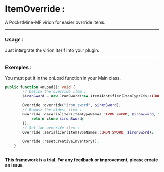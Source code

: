 # ItemOverride :
A PocketMine-MP virion for easier override items.

---

### Usage :
Just intergrate the virion itself into your plugin.

---

### Exemples :
You must put it in the onLoad function in your Main class.
```php
public function onLoad(): void {
        // Define the override item :
        $ironSword = new IronSword(new ItemIdentifier(ItemTypeIds::IRON_SWORD), "Iron sword");
        
        Override::override("iron_sword", $ironSword);
        // Remove the oldest item :
        Override::deserializer(ItemTypeNames::IRON_SWORD, $ironSword, function () use ($ironSword) {
            return clone $ironSword;
        });
        // Set the override item :
        Override::serializer(ItemTypeNames::IRON_SWORD, $ironSword);
        
        Override::resetCreativeInventory();
    }
```

---

**This framework is a trial. For any feedback or improvement, please create an issue.**
